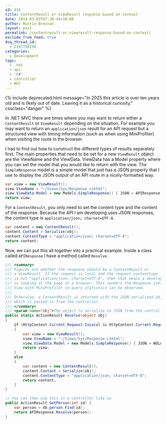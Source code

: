```yaml
---
id: 416
title: ContentResult or ViewResult response based on context
date: 2014-03-03T07:38:44+10:00
author: Martin Brennan
layout: post
permalink: /contentresult-or-viewresult-response-based-on-context/
exclude_from_feed: true
dsq_thread_id:
  - 2347758256
categories:
  - Development
tags:
  - .net
  - api
  - 'C#'
  - controller
  - MVC
---
```


{% include deprecated.html message="In 2025 this article is over ten years old and is likely out of date. Leaving it as a historical curiosity." cssclass="danger" %}

In .NET MVC there are times where you may want to return either a `ContentResult` or `ViewResult` depending on the situation. For example you may want to return an `application/json` result for an API request but a structured view with timing information (such as when using MiniProfiler) when visiting the route in the browser.

I had to find out how to construct the different types of results separately first. The main properties that need to be set for a new `ViewResult` object are the ViewName and the ViewData. ViewData has a Model property where you can set the model that you would like to return with the view. The `SimpleResponse` model is a simple model that just has a JSON property that I use to display the JSON output of an API route in a nicely-formatted way.<!--more-->

```csharp
var view = new ViewResult();
view.ViewName = "~/Views/Sys/Response.cshtml";
view.ViewData.Model = new Models.SimpleResponse() { JSON = APIResponse.Serialize(obj) }; //This just uses Newtonsoft.Json to serialize the response
return view;
```

For a `ContentResult`, you only need to set the content type and the content of the response. Because the API I am developing uses JSON responses, the content type is `application/json; charset=UTF-8`.

```csharp
var content = new ContentResult();
content.Content = Serialize(obj);
content.ContentType = "application/json; charset=UTF-8";
return content;
```

Now, we can put this all together into a practical example. Inside a class called `APIResponse` I have a method called `Resolve`.

```csharp
/// <summary>
/// Figures out whether the response should be a ContentResult or
/// a ViewResult. If the request is local and the request contenttype
/// is not "application/json; charset=UTF-8", then that means a developer
/// is looking at the page in a browser. This renders the Response.cshtml
/// View with MiniProfiler so query statistics can be observed.
///
/// Otherwise, a ContentResult is returned with the JSON serialized object
/// which is passed in from the controller.
/// </summary>
/// <param name="obj">The object to serialize to JSON from the controller.</param>
public static ActionResult Resolve(object obj)
{
	if (HttpContext.Current.Request.IsLocal && HttpContext.Current.Request.ContentType != "application/json; charset=UTF-8")
	{
		var view = new ViewResult();
		view.ViewName = "~/Views/Sys/Response.cshtml";
		view.ViewData.Model = new Models.SimpleResponse() { JSON = WOLASAPI.lib.APIResponse.Serialize(obj) };
		return view;
	}
	else
	{
		var content = new ContentResult();
		content.Content = Serialize(obj);
		content.ContentType = "application/json; charset=UTF-8";
		return content;
	}
}

// You can then use this in a controller like so
public ActionResult GetPerson(int id) {
    var person = db.person.Find(id);
    return APIResponse.Resolve(person);
}
```
